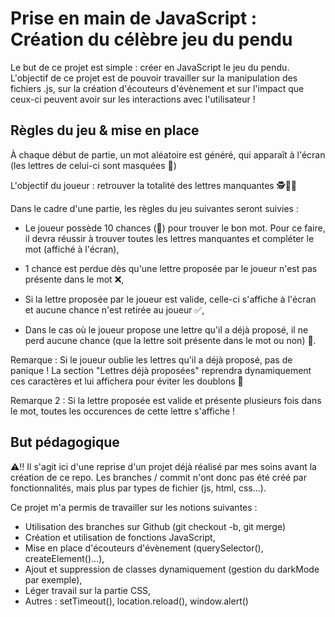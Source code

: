 # Prise en main de JavaScript : Création du célèbre jeu du pendu

Le but de ce projet est simple : créer en JavaScript le jeu du pendu. L'objectif de ce projet est de pouvoir travailler sur la manipulation des fichiers .js, sur la création d'écouteurs d'évènement et sur l'impact que ceux-ci peuvent avoir sur les interactions avec l'utilisateur !

## Règles du jeu & mise en place 

À chaque début de partie, un mot aléatoire est généré, qui apparaît à l'écran (les lettres de celui-ci sont masquées 👀)

L'objectif du joueur : retrouver la totalité des lettres manquantes 🕵️🕵️‍♀️

Dans le cadre d'une partie, les règles du jeu suivantes seront suivies :

- Le joueur possède 10 chances (💚) pour trouver le bon mot. Pour ce faire, il devra réussir à trouver toutes les lettres manquantes et compléter le mot (affiché à l'écran),

- 1 chance est perdue dès qu'une lettre proposée par le joueur n'est pas présente dans le mot ❌,

- Si la lettre proposée par le joueur est valide, celle-ci s'affiche à l'écran et aucune chance n'est retirée au joueur ✅,

- Dans le cas où le joueur propose une lettre qu'il a déjà proposé, il ne perd aucune chance (que la lettre soit présente dans le mot ou non) 🤝. 

Remarque : Si le joueur oublie les lettres qu'il a déjà proposé, pas de panique ! La section "Lettres déjà proposées" reprendra dynamiquement ces caractères et lui affichera pour éviter les doublons 🎩

Remarque 2 : Si la lettre proposée est valide et présente plusieurs fois dans le mot, toutes les occurences de cette lettre s'affiche !

## But pédagogique

⚠️‼️ Il s'agit ici d'une reprise d'un projet déjà réalisé par mes soins avant la création de ce repo. Les branches / commit n'ont donc pas été créé par fonctionnalités, mais plus par types de fichier (js, html, css...).

Ce projet m'a permis de travailler sur les notions suivantes :

- Utilisation des branches sur Github (git checkout -b, git merge)
- Création et utilisation de fonctions JavaScript,
- Mise en place d'écouteurs d'évènement (querySelector(), createElement()...), 
- Ajout et suppression de classes dynamiquement (gestion du darkMode par exemple),
- Léger travail sur la partie CSS,
- Autres : setTimeout(), location.reload(), window.alert()
